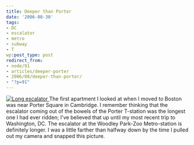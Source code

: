 ```yaml
---
title: Deeper than Porter
date: '2006-08-30'
tags:
- DC
- escalator
- metro
- subway
- T
wp:post_type: post
redirect_from:
- node/91
- articles/deeper-porter
- 2006/08/deeper-than-porter/
- "?p=91"
---
```


  [ ![Long escalator](http://static.flickr.com/57/229803086_3b97fe7e4b.jpg) ](http://www.flickr.com/photos/bensheldon/229803086/ "Photo Sharing")
The first apartment I looked at when I moved to Boston was near Porter Square in Cambridge. I remember thinking that the escalator coming out of the bowels of the Porter T-station was the longest one I had ever ridden; I've believed that up until my most recent trip to Washington, DC. The escalator at the Woodley Park-Zoo Metro-station is definitely longer. I was a little farther than halfway down by the time I pulled out my camera and snapped this picture.
